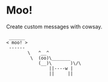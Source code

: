 # Moo!

Create custom messages with cowsay.

```
 ______
< moo! >
 ------
        \   ^__^
         \  (oo)\_______
            (__)\       )\/\
                ||----w |
                ||     ||
```
